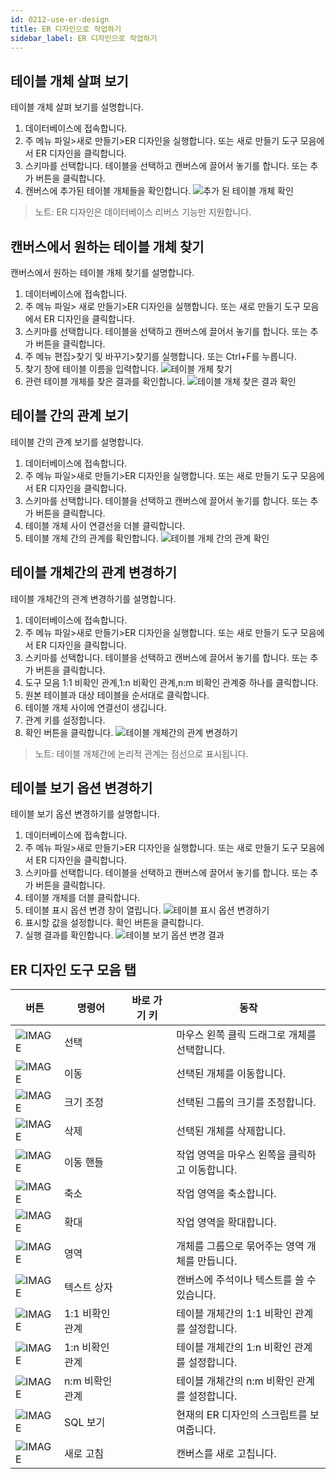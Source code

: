 ```yaml
---
id: 0212-use-er-design
title: ER 디자인으로 작업하기
sidebar_label: ER 디자인으로 작업하기
---
```


## 테이블 개체 살펴 보기

테이블 개체 살펴 보기를 설명합니다.

1. 데이터베이스에 접속합니다.
2. 주 메뉴 파일>새로 만들기>ER 디자인을 실행합니다. 또는 새로 만들기 도구 모음에서 ER 디자인을 클릭합니다.
3. 스키마를 선택합니다. 테이블을 선택하고 캔버스에 끌어서 놓기를 합니다. 또는 추가 버튼을 클릭합니다.
4. 캔버스에 추가된 테이블 개체들을 확인합니다.
![추가 된 테이블 개체 확인](https://s3.ap-northeast-2.amazonaws.com/sqlgate-manual-content/1B1F9296278BA7041689BAFA7DA15BFF.jpg)

> 노트: ER 디자인은 데이터베이스 리버스 기능만 지원합니다.


## 캔버스에서 원하는 테이블 개체 찾기

캔버스에서 원하는 테이블 개체 찾기를 설명합니다.

1. 데이터베이스에 접속합니다.
2. 주 메뉴 파일> 새로 만들기>ER 디자인을 실행합니다. 또는 새로 만들기 도구 모음에서 ER 디자인을 클릭합니다.
3. 스키마를 선택합니다. 테이블을 선택하고 캔버스에 끌어서 놓기를 합니다. 또는 추가 버튼을 클릭합니다.
4. 주 메뉴 편집>찾기 및 바꾸기>찾기를 실행합니다. 또는 Ctrl+F를 누릅니다.
5. 찾기 창에 테이블 이름을 입력합니다.
![테이블 개체 찾기](https://s3.ap-northeast-2.amazonaws.com/sqlgate-manual-content/86B49BAF275F2FA5EF390FABA70504BF.jpg)
6. 관련 테이블 개체를 찾은 결과를 확인합니다.
![테이블 개체 찾은 결과 확인](https://s3.ap-northeast-2.amazonaws.com/sqlgate-manual-content/076A5056B6A58C49D5806D4666897907.jpg)


## 테이블 간의 관계 보기

테이블 간의 관계 보기를 설명합니다.

1. 데이터베이스에 접속합니다.
2. 주 메뉴 파일>새로 만들기>ER 디자인을 실행합니다. 또는 새로 만들기 도구 모음에서 ER 디자인을 클릭합니다.
3. 스키마를 선택합니다. 테이블을 선택하고 캔버스에 끌어서 놓기를 합니다. 또는 추가 버튼을 클릭합니다.
4. 테이블 개체 사이 연결선을 더블 클릭합니다.
5. 테이블 개체 간의 관계를 확인합니다.
![테이블 개체 간의 관계 확인](https://s3.ap-northeast-2.amazonaws.com/sqlgate-manual-content/3716EF1B92314F1DB37040E616DD859E.jpg)


## 테이블 개체간의 관계 변경하기

테이블 개체간의 관계 변경하기를 설명합니다.

1. 데이터베이스에 접속합니다.
2. 주 메뉴 파일>새로 만들기>ER 디자인을 실행합니다. 또는 새로 만들기 도구 모음에서 ER 디자인을 클릭합니다.
3. 스키마를 선택합니다. 테이블을 선택하고 캔버스에 끌어서 놓기를 합니다. 또는 추가 버튼을 클릭합니다.
4. 도구 모음 1:1 비확인 관계,1:n 비확인 관계,n:m 비확인 관계중 하나를 클릭합니다.
5. 원본 테이블과 대상 테이블을 순서대로 클릭합니다.
6. 테이블 개체 사이에 연결선이 생깁니다.
7. 관계 키를 설정합니다.
8. 확인 버튼을 클릭합니다.
![테이블 개체간의 관계 변경하기](https://s3.ap-northeast-2.amazonaws.com/sqlgate-manual-content/B51A564EB1A265FD2A2C702465DC7381.jpg)

> 노트: 테이블 개체간에 논리적 관계는 점선으로 표시됩니다.


## 테이블 보기 옵션 변경하기

테이블 보기 옵션 변경하기를 설명합니다.

1. 데이터베이스에 접속합니다.
2. 주 메뉴 파일>새로 만들기>ER 디자인을 실행합니다. 또는 새로 만들기 도구 모음에서 ER 디자인을 클릭합니다.
3. 스키마를 선택합니다. 테이블을 선택하고 캔버스에 끌어서 놓기를 합니다. 또는 추가 버튼을 클릭합니다.
4. 테이블 개체를 더블 클릭합니다.
5. 테이블 표시 옵션 변경 창이 열립니다.
![테이블 표시 옵션 변경하기](https://s3.ap-northeast-2.amazonaws.com/sqlgate-manual-content/76414DA73CD30067388762D29E4477B8.jpg)
6. 표시할 값을 설정합니다. 확인 버튼을 클릭합니다.
7. 실행 결과를 확인합니다.
![테이블 보기 옵션 변경 결과](https://s3.ap-northeast-2.amazonaws.com/sqlgate-manual-content/FEBBE2B638B2BD0CF2D9794DEE7DC6B8.jpg)


## ER 디자인 도구 모음 탭


| 버튼 | 명령어 | 바로 가기 키 | 동작 |
| --- | --- | --- | --- |
| ![IMAGE](https://s3.ap-northeast-2.amazonaws.com/sqlgate-manual-content/C139C4797D29D10FD9FAD4FDEEE98A06.jpg) | 선택 | | 마우스 왼쪽 클릭 드래그로 개체를 선택합니다. |
| ![IMAGE](https://s3.ap-northeast-2.amazonaws.com/sqlgate-manual-content/53F5C0BAAD1B800669C62CD3B2A8FF57.jpg) | 이동 | | 선택된 개체를 이동합니다. |
| ![IMAGE](https://s3.ap-northeast-2.amazonaws.com/sqlgate-manual-content/B52EFCFE240B6FD595C1BD9823DC4A44.jpg) | 크기 조정 | | 선택된 그룹의 크기를 조정합니다. |
| ![IMAGE](https://s3.ap-northeast-2.amazonaws.com/sqlgate-manual-content/BE1FA8571FCE0598995B3D39F051033C.jpg) | 삭제 | | 선택된 개체를 삭제합니다. |
| ![IMAGE](https://s3.ap-northeast-2.amazonaws.com/sqlgate-manual-content/D23266B20DE3927DC824FFF32A8937CE.jpg) | 이동 핸들 | | 작업 영역을 마우스 왼쪽을 클릭하고 이동합니다. |
| ![IMAGE](https://s3.ap-northeast-2.amazonaws.com/sqlgate-manual-content/2E433E9461B9B783781FB892F43460A7.jpg) | 축소 | | 작업 영역을 축소합니다. |
| ![IMAGE](https://s3.ap-northeast-2.amazonaws.com/sqlgate-manual-content/CD349E22F3A88E99F2A8306569DD0DFF.jpg) | 확대 | | 작업 영역을 확대합니다. |
| ![IMAGE](https://s3.ap-northeast-2.amazonaws.com/sqlgate-manual-content/146967B9C2EE0E8E96993BBE6BB56AD7.jpg) | 영역 | | 개체를 그룹으로 묶어주는 영역 개체를 만듭니다. |
| ![IMAGE](https://s3.ap-northeast-2.amazonaws.com/sqlgate-manual-content/AACEFA131BD609F482E544758519366A.jpg) | 텍스트 상자 | | 캔버스에 주석이나 텍스트를 쓸 수 있습니다. |
| ![IMAGE](https://s3.ap-northeast-2.amazonaws.com/sqlgate-manual-content/BA9A99CC7393D220744659B656C89BAA.jpg) | 1:1 비확인 관계 | | 테이블 개체간의 1:1 비확인 관계를 설정합니다. |
| ![IMAGE](https://s3.ap-northeast-2.amazonaws.com/sqlgate-manual-content/751CAD419D6BC681AC53CF3D938BFA20.jpg) | 1:n 비확인 관계 | | 테이블 개체간의 1:n 비확인 관계를 설정합니다. |
| ![IMAGE](https://s3.ap-northeast-2.amazonaws.com/sqlgate-manual-content/15D341B4ADC9A878577EF46D36BF53AC.jpg) | n:m 비확인 관계 | | 테이블 개체간의 n:m 비확인 관계를 설정합니다. |
| ![IMAGE](https://s3.ap-northeast-2.amazonaws.com/sqlgate-manual-content/4150EBB0CDFFA932484EF5AD37055238.jpg) | SQL 보기 | | 현재의 ER 디자인의 스크립트를 보여줍니다. |
| ![IMAGE](https://s3.ap-northeast-2.amazonaws.com/sqlgate-manual-content/1D0D799E5F67808D1371FCB8CB3D30FF.jpg) | 새로 고침 | | 캔버스를 새로 고칩니다. |

